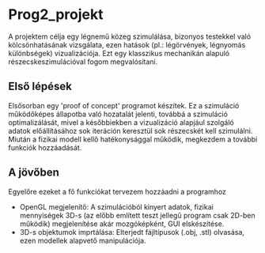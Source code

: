 # Prog2_projekt

A projektem célja egy légnemű közeg szimulálása, bizonyos testekkel való kölcsönhatásának vizsgálata, ezen hatások (pl.: légörvények, légnyomás különbségek) vizualizációja. Ezt egy klasszikus mechanikán alapuló részecskeszimulációval fogom megvalósítani.

## Első lépések

Elsősorban egy 'proof of concept' programot készítek. Ez a szimuláció működőképes állapotba való hozatalát jelenti, továbbá a szimuláció optimalizálását, mivel a későbbiekben a vizualizáció alapjául szolgáló adatok előállításához sok iteráción keresztül sok részecskét kell szimulálni. Miután a fizikai modell kellő hatékonysággal működik, megkezdem a további funkciók hozzáadását.

## A jövőben

Egyelőre ezeket a fő funkciókat tervezem hozzáadni a programhoz

- OpenGL megjelenítő: A szimulációból kinyert adatok, fizikai mennyiségek 3D-s (az előbb említett teszt jellegű program csak 2D-ben működik) megjelenítése akár mozgóképként, GUI elskészítése.
- 3D-s objektumok imprtálása: Elterjedt fájltípusok (.obj, .stl) olvasása, ezen modellek alapvető manipulációja.
